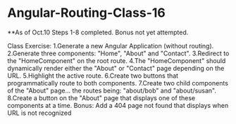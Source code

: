 # Angular-Routing-Class-16

**As of Oct.10 Steps 1-8 completed. Bonus not yet attempted.

Class Exercise:
1.Generate a new Angular Application (without routing).
2.Generate three components: "Home", "About" and "Contact".
3.Redirect to the "HomeComponent" on the root route.
4.The "HomeComponent" should dynamically render either the "About" or "Contact" page depending on the URL.
5.Highlight the active route.
6.Create two buttons that programmatically route to both components.
7.Create two child components of the "About" page... the routes being: "about/bob" and "about/susan".
8.Create a button on the "About" page that displays one of these components at a time.
Bonus: Add a 404 page not found that displays when URL is not recognized
